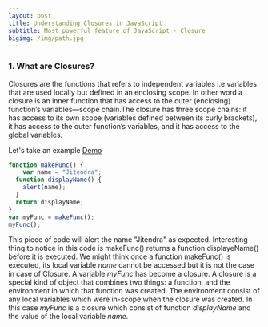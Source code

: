 ```yaml
---
layout: post
title: Understanding Closures in JavaScript
subtitle: Most powerful feature of JavaScript - Closure
bigimg: /img/path.jpg
---
```


### 1. What are Closures?  
Closures are the functions that refers to independent variables i.e variables that are used locally but defined in an enclosing scope. In other word a closure is an inner function that has access to the outer (enclosing) function’s variables—scope chain.The closure has three scope chains: it has access to its own scope (variables defined between its curly brackets), it has access to the outer function’s variables, and it has access to the global variables.

Let's take an example [Demo](https://plnkr.co/edit/mnmCs6UIWz0Z6bexkvEy?p=info)

```javascript
function makeFunc() {
	var name = "Jitendra";
  function displayName() {
  	alert(name);
  } 
  return displayName;
}
var myFunc = makeFunc();
myFunc();
```
This piece of code will alert the name "Jitendra" as expected. Interesting thing to notice in this code is makeFunc() returns a function displayeName() before it is executed. We might think once a function makeFunc() is executed, its local variable _name_ cannot be accessed but it is not the case in case of Closure. A variable _myFunc_ has become a closure. A closure is a special kind of object that combines two things: a function, and the environment in which that function was created. The environment consist of any local variables which were in-scope when the closure was created. In this case _myFunc_ is a closure which consist of function _displayName_ and the value of the local variable _name_.
